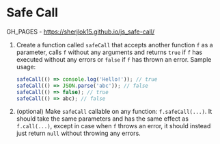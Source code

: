 # Safe Call 
GH_PAGES - https://sherjlok15.github.io/js_safe-call/

1. Create a function called `safeCall` that accepts another function `f` as a parameter, calls `f` without any arguments and returns `true` if `f` has executed without any errors or `false` if `f` has thrown an error. Sample usage:

    ```js
    safeCall(() => console.log('Hello!')); // true
    safeCall(() => JSON.parse('abc')); // false
    safeCall(() => false); // true
    safeCall(() => abc); // false
    ```

2. (optional) Make `safeCall` callable on any function: `f.safeCall(...)`. It should take the same parameters and has the same effect as `f.call(...)`, except in case when `f` throws an error, it should instead just return `null` without throwing any errors.
